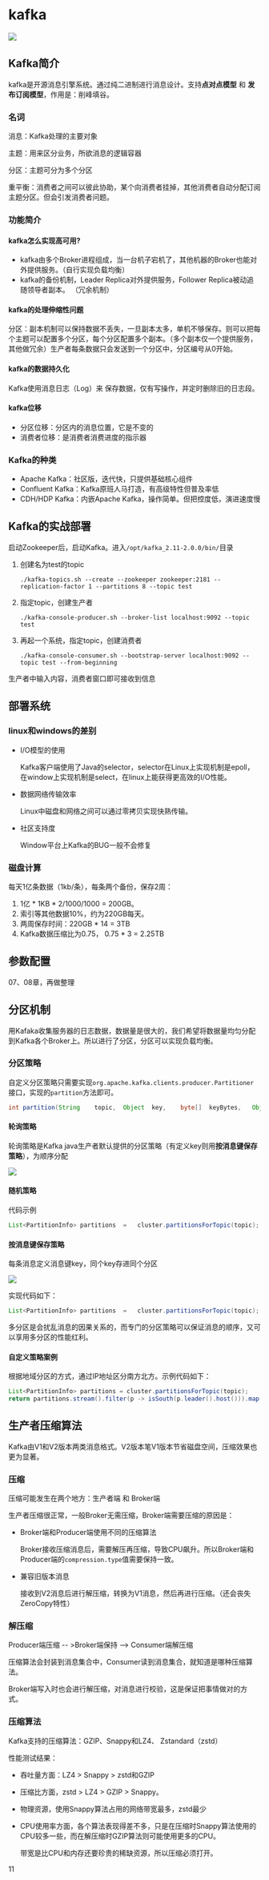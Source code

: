 # kafka

![](../images/k01.png)   

## Kafka简介

kafka是开源消息引擎系统。通过纯二进制进行消息设计。支持**点对点模型** 和 **发布订阅模型**，作用是：削峰填谷。

### 名词

消息：Kafka处理的主要对象

主题：用来区分业务，所欲消息的逻辑容器

分区：主题可分为多个分区

重平衡：消费者之间可以彼此协助，某个向消费者挂掉，其他消费者自动分配订阅主题分区。但会引发消费者问题。

### 功能简介

#### kafka怎么实现高可用?

- kafka由多个Broker进程组成，当一台机子宕机了，其他机器的Broker也能对外提供服务。（自行实现负载均衡）
- kafka的备份机制，Leader Replica对外提供服务，Follower Replica被动追随领导者副本。 （冗余机制）

#### kafka的处理伸缩性问题

分区：副本机制可以保持数据不丢失，一旦副本太多，单机不够保存。则可以把每个主题可以配置多个分区，每个分区配置多个副本。（多个副本仅一个提供服务，其他做冗余）生产者每条数据只会发送到一个分区中，分区编号从0开始。

#### kafka的数据持久化

Kafka使用消息日志（Log）来 保存数据，仅有写操作，并定时删除旧的日志段。

#### kafka位移

- 分区位移：分区内的消息位置，它是不变的
- 消费者位移：是消费者消费进度的指示器

### Kafka的种类

- Apache Kafka：社区版，迭代快，只提供基础核心组件
- Confluent Kafka：Kafka原班人马打造，有高级特性但普及率低
- CDH/HDP Kafka：内嵌Apache Kafka，操作简单。但把控度低，演进速度慢

## Kafka的实战部署

启动Zookeeper后，启动Kafka。进入``/opt/kafka_2.11-2.0.0/bin/``目录

1. 创建名为test的topic

   ```
   ./kafka-topics.sh --create --zookeeper zookeeper:2181 --replication-factor 1 --partitions 8 --topic test
   ```

2. 指定topic，创建生产者

   ```
   ./kafka-console-producer.sh --broker-list localhost:9092 --topic test
   ```

3. 再起一个系统，指定topic，创建消费者

   ```
   ./kafka-console-consumer.sh --bootstrap-server localhost:9092 --topic test --from-beginning
   ```

生产者中输入内容，消费者窗口即可接收到信息

## 部署系统

### linux和windows的差别

- I/O模型的使用

  Kafka客户端使用了Java的selector，selector在Linux上实现机制是epoll，在window上实现机制是select，在linux上能获得更高效的I/O性能。 

- 数据网络传输效率

  Linux中磁盘和网络之间可以通过零拷贝实现快熟传输。

- 社区支持度

  Window平台上Kafka的BUG一般不会修复

### 磁盘计算

每天1亿条数据（1kb/条），每条两个备份，保存2周：

1. 1亿 * 1KB * 2/1000/1000 = 200GB。
2. 索引等其他数据10%，约为220GB每天。
3. 两周保存时间：220GB * 14 = 3TB
4. Kafka数据压缩比为0.75， 0.75 * 3 = 2.25TB 

## 参数配置

07、08章，再做整理

## 分区机制

用Kafaka收集服务器的日志数据，数据量是很大的，我们希望将数据量均匀分配到Kafka各个Broker上。所以进行了分区，分区可以实现负载均衡。

### 分区策略

自定义分区策略只需要实现``org.apache.kafka.clients.producer.Partitioner``接口，实现的``partition``方法即可。

```java
int	partition(String	topic,	Object	key,	byte[]	keyBytes,	Object	value,	byte[]	valueBytes,	Cluster	cluster);
```

#### 轮询策略

轮询策略是Kafka java生产者默认提供的分区策略（有定义key则用**按消息键保存策略**），为顺序分配

![](../images/k02.png)  

  #### 随机策略

代码示例

```java
List<PartitionInfo>	partitions	=	cluster.partitionsForTopic(topic); return	ThreadLocalRandom.current().nextInt(partitions.size());
```

#### 按消息键保存策略

每条消息定义消息键key，同个key存进同个分区

![](../images/k03.png)

实现代码如下：

```java
List<PartitionInfo>	partitions	=	cluster.partitionsForTopic(topic); return	Math.abs(key.hashCode()) % partitions.size();
```

多分区是会扰乱消息的因果关系的，而专门的分区策略可以保证消息的顺序，又可以享用多分区的性能红利。

#### 自定义策略案例

根据地域分区的方式，通过IP地址区分南方北方。示例代码如下：

```java
List<PartitionInfo> partitions = cluster.partitionsForTopic(topic); 
return partitions.stream().filter(p -> isSouth(p.leader().host())).map(PartitionInfo::partition).findAny().get();
```

## 生产者压缩算法  

Kafka由V1和V2版本两类消息格式。V2版本笔V1版本节省磁盘空间，压缩效果也更为显著。

### 压缩

压缩可能发生在两个地方：生产者端 和 Broker端

生产者压缩很正常，一般Broker无需压缩，Broker端需要压缩的原因是：

- Broker端和Producer端使用不同的压缩算法

  Broker接收压缩消息后，需要解压再压缩，导致CPU飙升。所以Broker端和Producer端的``compression.type``值需要保持一致。

- 兼容旧版本消息

  接收到V2消息后进行解压缩，转换为V1消息，然后再进行压缩。（还会丧失ZeroCopy特性）

### 解压缩

Producer端压缩 -- >Broker端保持 --> Consumer端解压缩

压缩算法会封装到消息集合中，Consumer读到消息集合，就知道是哪种压缩算法。

Broker端写入时也会进行解压缩，对消息进行校验，这是保证把事情做对的方式。

### 压缩算法

Kafka支持的压缩算法：GZIP、Snappy和LZ4、 Zstandard（zstd）

性能测试结果：

- 吞吐量方面：LZ4	>	Snappy	>	zstd和GZIP

- 压缩比方面，zstd	>	LZ4	>	GZIP	> Snappy。

- 物理资源，使用Snappy算法占用的网络带宽最多，zstd最少

- CPU使用率方面，各个算法表现得差不多，只是在压缩时Snappy算法使用的CPU较多一些，而在解压缩时GZIP算法则可能使用更多的CPU。

  带宽是比CPU和内存还要珍贵的稀缺资源，所以压缩必须打开。









11






























































